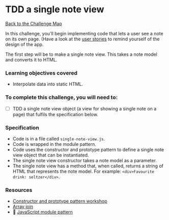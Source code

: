 # TDD a single note view

[Back to the Challenge Map](00_challenge_track.md)

In this challenge, you'll begin implementing code that lets a user see a note on its own page. (Have a look at the [user stories](notes_app_user_stories.md) to remind yourself of the design of the app.

The first step will be to make a single note view.  This takes a note model and converts it to HTML.

### Learning objectives covered

- Interpolate data into static HTML.

### To complete this challenge, you will need to:

- [ ] TDD a single note view object (a view for showing a single note on a page) that fulfils the specification below.

### Specification

- Code is in a file called `single-note-view.js`.
- Code is wrapped in the module pattern.
- Code uses the constructor and prototype pattern to define a single note view object that can be instantiated.
- The single note view constructor takes a note model as a parameter.
- The single note view has a method that, when called, returns a string of HTML that represents the note model.  For example: `<div>Favourite drink: seltzer</div>`.

### Resources

- [Constructor and prototype pattern workshop](https://github.com/makersacademy/skills-workshops/tree/master/week-5/encapsulation_with_constructor_and_prototype_pattern)
- [Array join](https://developer.mozilla.org/en/docs/Web/JavaScript/Reference/Global_Objects/Array/join)
- :pill: [JavaScript module pattern](https://github.com/makersacademy/course/blob/master/pills/javascript_module_pattern.md)
